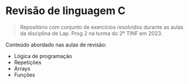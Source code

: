 # Revisão de linguagem C
> Repositório com conjunto de exercícios resolvidos durante as aulas da disciplina de Lap. Prog 2 na turma do 2º TINF em 2023.

Conteúdo abordado nas aulas de revisão:
- Lógica de programação
- Repetições
- Arrays
- Funções
